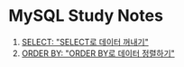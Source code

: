 # MySQL Study Notes
1. [SELECT: "SELECT로 데이터 꺼내기"](SELECT.md)
2. [ORDER BY: "ORDER BY로 데이터 정렬하기"](ORDER_BY.md)